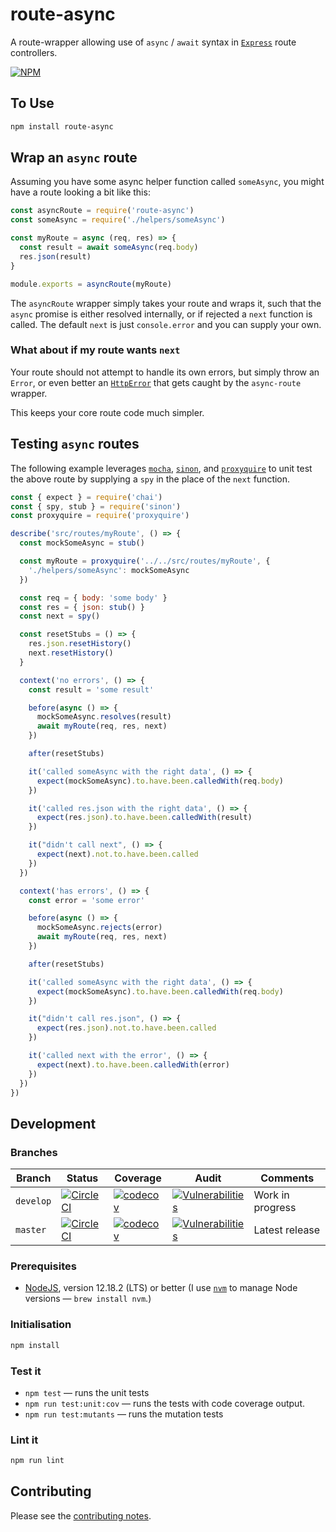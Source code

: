 # route-async

A route-wrapper allowing use of `async` / `await` syntax in [`Express`](https://expressjs.com) route controllers.

[![NPM](https://nodei.co/npm/route-async.png?compact=true)](https://nodei.co/npm/route-async/)

## To Use

```sh
npm install route-async
```

## Wrap an `async` route

Assuming you have some async helper function called `someAsync`, you might have a route looking a bit like this:

```js
const asyncRoute = require('route-async')
const someAsync = require('./helpers/someAsync')

const myRoute = async (req, res) => {
  const result = await someAsync(req.body)
  res.json(result)
}

module.exports = asyncRoute(myRoute)
```

The `asyncRoute` wrapper simply takes your route and wraps it, such that the `async` promise is either resolved internally, or if rejected a `next` function is called. The default `next` is just `console.error` and you can supply your own.

### What about if my route wants `next`

Your route should not attempt to handle its own errors, but simply throw an `Error`, or even better an [`HttpError`](https://github.com/jshttp/http-errors) that gets caught by the `async-route` wrapper.

This keeps your core route code much simpler.

## Testing `async` routes

The following example leverages [`mocha`](https://mochajs.org), [`sinon`](https://sinonjs.org), and [`proxyquire`](https://github.com/thlorenz/proxyquire) to unit test the above route by supplying a `spy` in the place of the `next` function.

```js
const { expect } = require('chai')
const { spy, stub } = require('sinon')
const proxyquire = require('proxyquire')

describe('src/routes/myRoute', () => {
  const mockSomeAsync = stub()

  const myRoute = proxyquire('../../src/routes/myRoute', {
    './helpers/someAsync': mockSomeAsync
  })

  const req = { body: 'some body' }
  const res = { json: stub() }
  const next = spy()

  const resetStubs = () => {
    res.json.resetHistory()
    next.resetHistory()
  }

  context('no errors', () => {
    const result = 'some result'

    before(async () => {
      mockSomeAsync.resolves(result)
      await myRoute(req, res, next)
    })

    after(resetStubs)

    it('called someAsync with the right data', () => {
      expect(mockSomeAsync).to.have.been.calledWith(req.body)
    })

    it('called res.json with the right data', () => {
      expect(res.json).to.have.been.calledWith(result)
    })

    it("didn't call next", () => {
      expect(next).not.to.have.been.called
    })
  })

  context('has errors', () => {
    const error = 'some error'

    before(async () => {
      mockSomeAsync.rejects(error)
      await myRoute(req, res, next)
    })

    after(resetStubs)

    it('called someAsync with the right data', () => {
      expect(mockSomeAsync).to.have.been.calledWith(req.body)
    })

    it("didn't call res.json", () => {
      expect(res.json).not.to.have.been.called
    })

    it('called next with the error', () => {
      expect(next).to.have.been.calledWith(error)
    })
  })
})
```

## Development

### Branches

<!-- prettier-ignore -->
| Branch   | Status  | Coverage  | Audit | Comments  |
| -------- | ------- | --------- | ----- | --------- |
| `develop` | [![CircleCI](https://circleci.com/gh/davesag/route-async/tree/develop.svg?style=svg)](https://circleci.com/gh/davesag/route-async/tree/develop) | [![codecov](https://codecov.io/gh/davesag/route-async/branch/develop/graph/badge.svg)](https://codecov.io/gh/davesag/route-async) | [![Vulnerabilities](https://snyk.io/test/github/davesag/route-async/develop/badge.svg)](https://snyk.io/test/github/davesag/route-async/develop) | Work in progress |
| `master` | [![CircleCI](https://circleci.com/gh/davesag/route-async/tree/master.svg?style=svg)](https://circleci.com/gh/davesag/route-async/tree/master) | [![codecov](https://codecov.io/gh/davesag/route-async/branch/master/graph/badge.svg)](https://codecov.io/gh/davesag/route-async) | [![Vulnerabilities](https://snyk.io/test/github/davesag/route-async/master/badge.svg)](https://snyk.io/test/github/davesag/route-async/master) | Latest release |

### Prerequisites

- [NodeJS](htps://nodejs.org), version 12.18.2 (LTS) or better (I use [`nvm`](https://github.com/creationix/nvm) to manage Node versions — `brew install nvm`.)

### Initialisation

```sh
npm install
```

### Test it

- `npm test` — runs the unit tests
- `npm run test:unit:cov` — runs the tests with code coverage output.
- `npm run test:mutants` — runs the mutation tests

### Lint it

```sh
npm run lint
```

## Contributing

Please see the [contributing notes](CONTRIBUTING.md).
